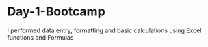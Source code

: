 # Day-1-Bootcamp
I performed data entry, formatting and basic calculations using Excel functions and Formulas
